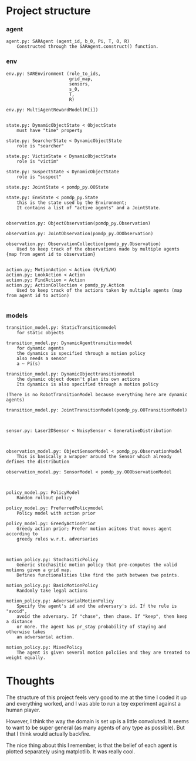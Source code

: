 # Project structure

### agent

```
agent.py: SARAgent (agent_id, b_0, Pi, T, O, R)
    Constructed through the SARAgent.construct() function.
```

### env

```
env.py: SAREnvironment (role_to_ids,
                        grid_map,
                        sensors,
                        s_0,
                        T,
                        R)
                        
env.py: MultiAgentRewardModel(R[i])
                        
                        
state.py: DynamicObjectState < ObjectState 
    must have "time" property
    
state.py: SearcherState < DynamicObjectState
    role is "searcher"
    
state.py: VictimState < DynamicObjectState
    role is "victim"
    
state.py: SuspectState < DynamicObjectState
    role is "suspect"
    
state.py: JointState < pomdp_py.OOState

state.py: EnvState < pomdp_py.State
    this is the state used by the Environment;
    It contains a list of "active agents" and a JointState.
    
    
observation.py: ObjectObservation(pomdp_py.Observation)

observation.py: JointObservation(pomdp_py.OOObservation)

observation.py: ObservationCollection(pomdp_py.Observation)
    Used to keep track of the observations made by multiple agents {map from agent id to observation}


action.py; MotionAction < Action (N/E/S/W)
action.py; LookAction < Action
action.py; FindAction < Action
action.py; ActionCollection < pomdp_py.Action
    Used to keep track of the actions taken by multiple agents (map from agent id to action)
    
```

### models

```
transition_model.py: StaticTransitionmodel
    for static objects
    
transition_model.py: DynamicAgenttransitionmodel
    for dynamic agents
    the dynamics is specified through a motion policy
    also needs a sensor
    a ~ Pi(s)

transition_model.py: DynamicObjecttransitionmodel
    the dynamic object doesn't plan its own actions
    Its dynamics is also specified through a motion policy
    
(There is no RobotTransitionModel because everything here are dynamic agents)

transition_model.py: JointTransitionModel(pomdp_py.OOTransitionModel)



sensor.py: Laser2DSensor < NoisySensor < GenerativeDistribution



observation_model.py: ObjectSensorModel < pomdp_py.ObservationModel
    This is basically a wrapper around the Sensor which already defines the distribution

observation_model.py: SensorModel < pomdp_py.OOObservationModel



policy_model.py: PolicyModel
    Random rollout policy
    
policy_model.py: PreferredPolicymodel
    Policy model with action prior 
    
policy_model.py: GreedyActionPrior
    Greedy action prior; Prefer motion acitons that moves agent according to
    greedy rules w.r.t. adversaries
    


motion_policy.py: StochasiticPolicy
    Generic stochasitic motion policy that pre-computes the valid motions given a grid map.
    Defines functionalities like find the path between two points.
    
motion_policy.py: BasicMotionPolicy
    Randomly take legal actions

motion_policy.py: AdversarialMotionPolicy
    Specify the agent's id and the adversary's id. If the rule is "avoid",
    avoid the adversary. If "chase", then chase. If "keep", then keep a distance
    or more. The agent has pr_stay probability of staying and otherwise takes
    an adversarial action.
    
motion_policy.py: MixedPolicy
    The agent is given several motion polciies and they are treated to weight equally.
```

# Thoughts

The structure of this project feels very good to me at the time I coded it up and everything worked,
and I was able to run a toy experiment against a human player.

However, I think the way the domain is set up is a little convoluted. It seems to
want to be super general (as many agents of any type as possible). But that I think
would actually backfire. 

The nice thing about this I remember, is that the belief of each agent is plotted separately
using matplotlib. It was really cool. 




